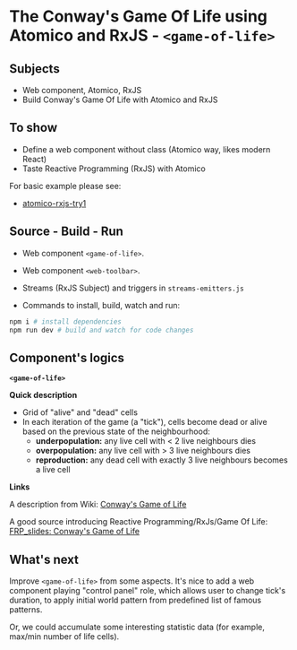 # The Conway's Game Of Life using Atomico and RxJS - `<game-of-life>`

## Subjects
- Web component, Atomico, RxJS
- Build Conway's Game Of Life  with Atomico and RxJS

## To show
- Define a web component without class (Atomico way, likes modern React)
- Taste Reactive Programming (RxJS) with Atomico

For basic example please see:
- [atomico-rxjs-try1](https://github.com/hoangausway/atomico-rxjs-try1)

## Source - Build - Run
- Web component `<game-of-life>`.
- Web component `<web-toolbar>`.
- Streams (RxJS Subject) and triggers in `streams-emitters.js`

- Commands to install, build, watch and run:
```bash
npm i # install dependencies
npm run dev # build and watch for code changes
```

## Component's logics
**`<game-of-life>`**

**Quick description**
- Grid of "alive" and "dead" cells
- In each iteration of the game (a "tick"), cells become dead or alive based on the previous state of the neighbourhood:
  - **underpopulation:** any live cell with < 2 live neighbours dies
  - **overpopulation:** any live cell with > 3 live neighbours dies
  - **reproduction:** any dead cell with exactly 3 live neighbours becomes a live cell

**Links**

A description from Wiki: [Conway's Game of Life](https://en.wikipedia.org/wiki/Conway%27s_Game_of_Life)

A good source introducing Reactive Programming/RxJs/Game Of Life:
[FRP_slides: Conway's Game of Life](https://docs.google.com/presentation/d/e/2PACX-1vQ06TaoEe3o9Xu7FluNigjqaKwXreoPj4xYgZ-ZCAw4cXlMSPpEqAH0re11eP2_uzw7N_hpEZ33gWsG/pub?start=false&loop=false&delayms=3000&slide=id.g34fa86e976_0_0)

## What's next
Improve `<game-of-life>` from some aspects.  It's nice to add a web component playing "control panel" role, which allows user to change tick's duration, to apply initial world pattern from predefined list of famous patterns.

Or, we could accumulate some interesting statistic data (for example, max/min number of life cells).